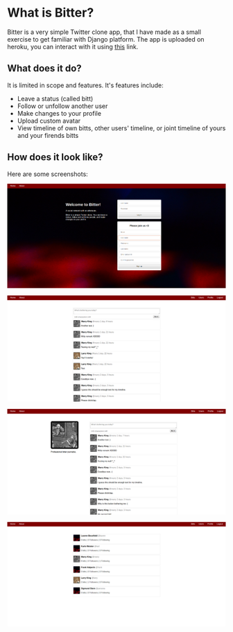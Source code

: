 # What is Bitter?

Bitter is a very simple Twitter clone app, that I have made as a small exercise to get familiar with Django platform. The app is uploaded on heroku, you can interact with it using [this](https://boiling-harbor-86978.herokuapp.com/) link.

## What does it do?

It is limited in scope and features. It's features include:

* Leave a status (called bitt)
* Follow or unfollow another user
* Make changes to your profile
* Upload custom avatar
* View timeline of own bitts, other users' timeline, or joint timeline of yours and your firends bitts

## How does it look like?

Here are some screenshots:

![Site Homepage](./examples/images/Screenshot-from-2017-05-26-00-10-21.png)

![User homepage](./examples/images/Screenshot-from-2017-05-26-00-11-35.png)

![User's timeline](./examples/images/Screenshot-from-2017-05-26-00-12-14.png)

![List of users](./examples/images/Screenshot-from-2017-05-26-00-13-04.png)
